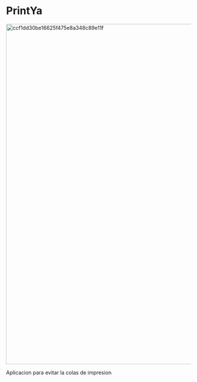 # PrintYa

<img width="928" alt="ccf1dd30be16625f475e8a348c89e11f" src="src/Captura.png">

Aplicacion para evitar la colas de impresion
